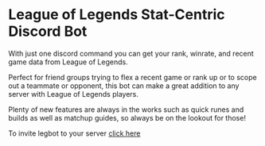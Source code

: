# League of Legends Stat-Centric Discord Bot
With just one discord command you can get your rank, winrate, and recent game data from League of Legends.

Perfect for friend groups trying to flex a recent game or rank up or to scope out a teammate or opponent, this bot can make a great addition to any server with League of Legends players.

Plenty of new features are always in the works such as quick runes and builds as well as matchup guides, so always be on the lookout for those!

To invite legbot to your server [click here](https://matias.ma/nsfw/)